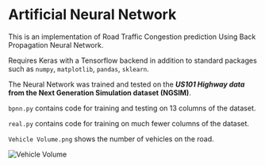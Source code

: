 # Artificial Neural Network

This is an implementation of Road Traffic Congestion prediction Using Back Propagation Neural Network.

Requires Keras with a Tensorflow backend in addition to standard packages such as `numpy`, `matplotlib`, `pandas`, `sklearn`.

The Neural Network was trained and tested on the **_US101 Highway data_ from the  Next Generation Simulation dataset (NGSIM)**.

`bpnn.py` contains code for training and testing on 13 columns of the dataset.

`real.py` contains code for training on much fewer columns of the dataset.

`Vehicle Volume.png` shows the number of vehicles on the road.

![Vehicle Volume](https://github.com/doski-oge/bpnn-ngsim-congestion/blob/master/Vehicle%20Volume.png)
